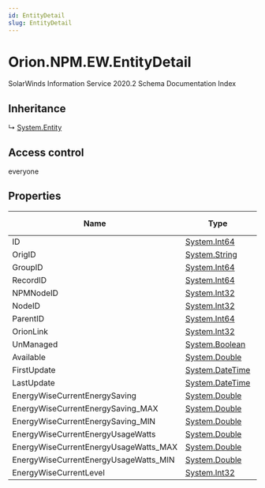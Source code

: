 ```yaml
---
id: EntityDetail
slug: EntityDetail
---
```


# Orion.NPM.EW.EntityDetail

SolarWinds Information Service 2020.2 Schema Documentation Index

## Inheritance

↳ [System.Entity](./../System/Entity)

## Access control

everyone

## Properties

| Name | Type | Summary | Access Control |
| ------ | ------ | ------ | ------ |
| ID | [System.Int64](https://docs.microsoft.com/en-us/dotnet/api/system.int64) |  | everyone |
| OrigID | [System.String](https://docs.microsoft.com/en-us/dotnet/api/system.string) |  | everyone |
| GroupID | [System.Int64](https://docs.microsoft.com/en-us/dotnet/api/system.int64) |  | everyone |
| RecordID | [System.Int64](https://docs.microsoft.com/en-us/dotnet/api/system.int64) |  | everyone |
| NPMNodeID | [System.Int32](https://docs.microsoft.com/en-us/dotnet/api/system.int32) |  | everyone |
| NodeID | [System.Int32](https://docs.microsoft.com/en-us/dotnet/api/system.int32) |  | everyone |
| ParentID | [System.Int64](https://docs.microsoft.com/en-us/dotnet/api/system.int64) |  | everyone |
| OrionLink | [System.Int32](https://docs.microsoft.com/en-us/dotnet/api/system.int32) |  | everyone |
| UnManaged | [System.Boolean](https://docs.microsoft.com/en-us/dotnet/api/system.boolean) |  | everyone |
| Available | [System.Double](https://docs.microsoft.com/en-us/dotnet/api/system.double) |  | everyone |
| FirstUpdate | [System.DateTime](https://docs.microsoft.com/en-us/dotnet/api/system.datetime) |  | everyone |
| LastUpdate | [System.DateTime](https://docs.microsoft.com/en-us/dotnet/api/system.datetime) |  | everyone |
| EnergyWiseCurrentEnergySaving | [System.Double](https://docs.microsoft.com/en-us/dotnet/api/system.double) |  | everyone |
| EnergyWiseCurrentEnergySaving_MAX | [System.Double](https://docs.microsoft.com/en-us/dotnet/api/system.double) |  | everyone |
| EnergyWiseCurrentEnergySaving_MIN | [System.Double](https://docs.microsoft.com/en-us/dotnet/api/system.double) |  | everyone |
| EnergyWiseCurrentEnergyUsageWatts | [System.Double](https://docs.microsoft.com/en-us/dotnet/api/system.double) |  | everyone |
| EnergyWiseCurrentEnergyUsageWatts_MAX | [System.Double](https://docs.microsoft.com/en-us/dotnet/api/system.double) |  | everyone |
| EnergyWiseCurrentEnergyUsageWatts_MIN | [System.Double](https://docs.microsoft.com/en-us/dotnet/api/system.double) |  | everyone |
| EnergyWiseCurrentLevel | [System.Int32](https://docs.microsoft.com/en-us/dotnet/api/system.int32) |  | everyone |

